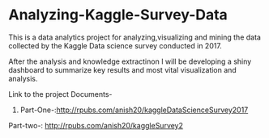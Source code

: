 # Analyzing-Kaggle-Survey-Data
This is a data analytics project for analyzing,visualizing and mining the data collected by the Kaggle Data science survey conducted in 2017.

After the analysis and knowledge extractinon I will be developing a shiny dashboard to summarize key results and most vital visualization and analysis.

Link to the project Documents-
1) Part-One-:http://rpubs.com/anish20/kaggleDataScienceSurvey2017


Part-two-: http://rpubs.com/anish20/kaggleSurvey2
